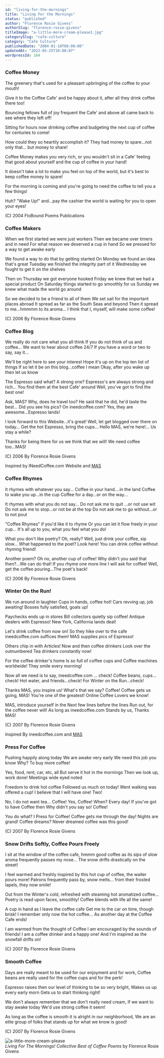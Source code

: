 ```yaml
---
id: "living-for-the-mornings"
title: "Living For the Mornings"
status: "published"
author: "Florence Rosie Givens"
authorSlug: "florence-rosie-givens"
titleImage: "a-little-more-cream-please1.jpg"
categorySlug: "cafe-culture"
category: "Cafe Culture"
publishedDate: "2004-01-10T08:00:00"
updatedAt: "2022-05-25T10:00:07"
wordpressId: 184
---
```


### Coffee Money

The greenery that's
used for a pleasant
upbringing of the
coffee to your mouth!

Give it to the Coffee
Cafe' and be happy
about it, after all they
drink coffee there too!

Bouncing fellows full
of joy frequent the
Cafe' and above all
came back to see
where they left off!

Sitting for hours now
drinking coffee and
budgeting the next
cup of coffee for
centuries to come!

How could they so
heartily accomplish
it? They had money to
spare...not only that...
but money to share!

Coffee Money makes
you very rich, or you
wouldn't sit in a Cafe'
feeling that good about
yourself and the cup of
coffee in your hand! 

It doesn't take a lot to
make you feel on top
of the world, but it's
best to keep coffee
money to spare!

For the morning is
coming and you're
going to need the
coffee to tell you a
few things!

Huh? "Wake Up!"
and...pay the cashier
the world is waiting for
you to open your eyes!

(C) 2004 FloBound Poems Publications

### Coffee Makers

When we first started we were just workers
Then we became over timers and in need
For what reason we deserved a cup in hand
So we pressed for a way to get awake early
 
We found a way to do that by getting started
On Monday we found an idea that's great
Tuesday we finished the integrity part of it
Wednesday we fought to get it on the shelves
 
Then on Thursday we got everyone hooked
Friday we knew that we had a special product
On Saturday things started to go smoothly for us
Sunday we knew what made the world go around
 
So we decided to be a friend to all of them
We set sail for the important places abroad
It spread as far as the South Seas and beyond
Then it spread to me...hmmmm to its aroma...
I think that I, myself, will make some coffee!

(C) 2006 By Florence Rosie Givens

### Coffee Blog

We really do not care what you all think
If you do not think of us and coffee...
We want to hear about coffee 24/7
If you have a word or two to say, say it...
 
We'll be right here to see your interest
Hope it's up on the top ten list of things
If so let it be on this blog...coffee I mean
Okay, after you wake up then let us know

The Espresso said what? A strong one?
Espresso's are always strong and rich...
You find them at the best Cafe' around
Well,  you've got to find the best one!

Ask, MAS? Why, does he travel too?
He said that he did, he'd taste the best...
Did you see his pics? On ineedcoffee.com?
Yes, they are awesome...Espresso lands!

I look forward to this Website...it's great!
Well, let get blogged over there on today...
Get the hot Espresso, bring the cups...
Hello MAS, we're here!... Us stay a while?

Thanks for being there for us we think that
we will! We need coffee too...MAS!

(C) 2006 By Florence Rosie Givens

Inspired by INeedCoffee.com Website and [MAS](/by/michael-allen-smith/)

### Coffee Rhymes

It rhymes with whatever you say...
Coffee in your hand....in the land 
Coffee to wake you up...in the cup
Coffee for a day...or on the way...

It rhymes with what you do not say...
Do not ask me to quit ...or not use wit
Do not ask me to stop...or not be at the top
Do not ask me to go without...or to not pout

"Coffee Rhymes" if you'd like it to rhyme
Or you can let it flow freely in your cup...
It's all up to you, what you feel what you do!

What you don't like poetry? Oh, really?
Well, just drink your coffee, sip slow...
What happened to the poet? Look here!
You can drink coffee without rhyming friend!

Another poem? Oh no, another cup of coffee!
Why didn't you said that then?...We can do that!
If you rhyme one more line I will ask for coffee!
Well, get the coffee pouring...The poet's back!

(C) 2006 By Florence Rosie Givens

### Winter On the Run!

 
We run around in laughter
Cups in hands, coffee hot!
Cars revving up, job awaiting!
Bosses fully satisfied, goals up!
 
Paychecks ends up in stores
Bill collectors quietly sip coffee!
Antique dealers with Espresso!
New York, California lands deal!
 
Let's drink coffee from now on!
So they hike over to the cafe ineedcoffee.com suffices them!
MAS supplies pics of Espresso!
 
Others chip in with Articles!
Now and then coffee drinkers
Look over the outnumbered
Tea drinkers constantly now!
 
For the coffee drinker's home
Is so full of coffee cups and
Coffee machines worldwide!
They smile every morning!
 
Now all we need is to say,
ineedcoffee.com ... check!
Coffee beans, cups... check!
Hot water, and friends...check!
For Winter on the Run...check!
 
Thanks MAS, you inspire us!
What's that we say? Coffee!
Coffee gets us going, MAS!
You're one of the greatest!
Online Coffee Lovers we know!
 
MAS, introduce yourself in the
Next few lines before the lines
Run out, for the coffee never will!
As long as ineedcoffee.com
Stands by us, Thanks MAS!

(C) 2007 By Florence Rosie Givens

Inspired By ineedcoffee.com and [MAS](/by/michael-allen-smith/)

### Press For Coffee

Pushing happily along  today
We are awake very early
We need this job you know
Why? To buy more coffee!

Yes, food, rent, car, etc, all
But serve it hot in the mornings
Then we look up, work done!
Meetings wide eyed noted

Freedom to drink hot coffee
Followed us much on today!
Went walking was offered a cup!
I believe that I will have one! Two!

No, I do not want tea... Coffee!
Yes, Coffee! When? Every day!
If you've got to have Coffee then
Why didn't you say so! Coffee!

You do what? I Press for Coffee!
Coffee gets me through the day!
Nights are grand! Coffee dreams?
Never dreamed coffee was this good!

(C) 2007 By Florence Rosie Givens

### Snow Drifts Softly, Coffee Pours Freely

I sit at the window of the coffee cafe,
hmmm good coffee as its sips of slow
aroma frequently passes my nose...
The snow drifts drastically on the street!

I feel warmed and freshly inspired by this
hot cup of coffee, the waiter pours more!
Patrons frequently pass by, snow melts...
from their frosted lapels, they now smile!

Out from the Winter's cold, refreshed
with steaming hot aromatized coffee...
Poetry is read upon faces, smoothly!
Coffee blends with life all the same!

A cup in hand as I leave the coffee cafe
Get me to the car on time, though brisk!
I remember only now the hot coffee...
As another day at the Coffee Cafe ends!

I am warmed from the thought of Coffee
I am encouraged by the sounds of friends!
I am a coffee drinker and a happy one!
And I'm inspired as the snowfall drifts on!

(C) 2007 By Florence Rosie Givens

### Smooth Coffee

Days are really meant to be used
for our enjoyment and for work,
Coffee beans are really used for
the coffee cups and for the perk!

Espresso raises then our level
of thinking to be so very bright,
Wakes us up every early morn
Gets us to start thinking right!

We don't always remember
that we don't really need cream,
If we want to stay awake today
We'd use strong coffee it seem!

As long as the coffee is smooth
it is alright in our neighborhood,
We are an elite group of folks that
stands up for what we know is good! 

(C) 2007 By Florence Rosie Givens

![a-little-more-cream-please](a-little-more-cream-please1.jpg)  
*Living For The Mornings! Collective Best of Coffee Poems* by Florence Rosie Givens
